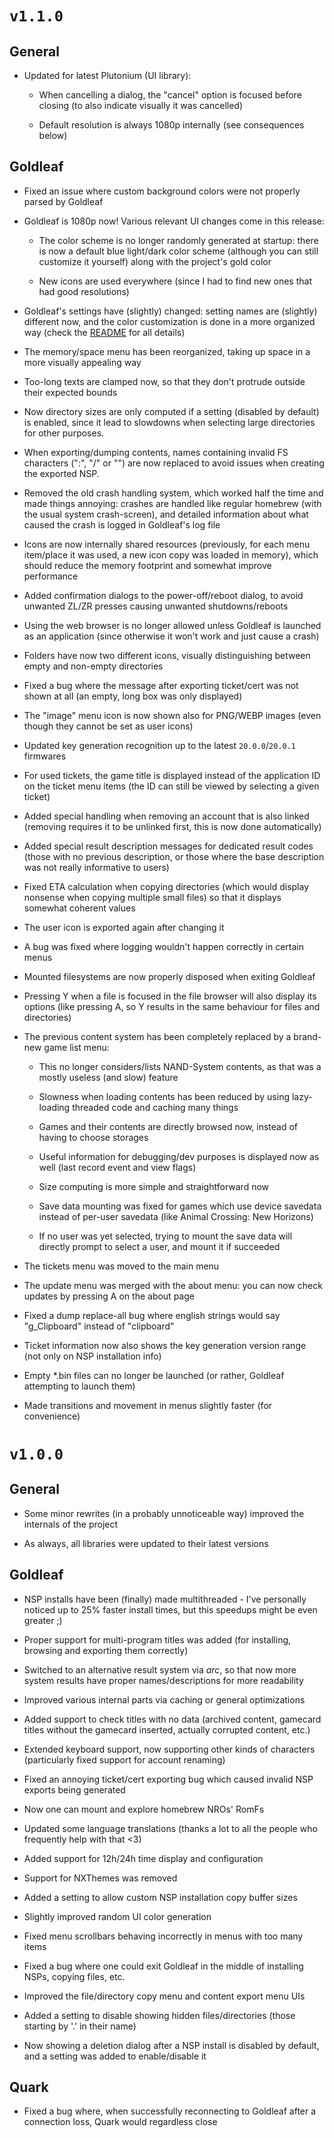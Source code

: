 # `v1.1.0`

## General

- Updated for latest Plutonium (UI library):

  - When cancelling a dialog, the "cancel" option is focused before closing (to also indicate visually it was cancelled)

  - Default resolution is always 1080p internally (see consequences below)

## Goldleaf

- Fixed an issue where custom background colors were not properly parsed by Goldleaf

- Goldleaf is 1080p now! Various relevant UI changes come in this release:

  - The color scheme is no longer randomly generated at startup: there is now a default blue light/dark color scheme (although you can still customize it yourself) along with the project's gold color

  - New icons are used everywhere (since I had to find new ones that had good resolutions)

- Goldleaf's settings have (slightly) changed: setting names are (slightly) different now, and the color customization is done in a more organized way (check the [README](README.md) for all details)

- The memory/space menu has been reorganized, taking up space in a more visually appealing way

- Too-long texts are clamped now, so that they don't protrude outside their expected bounds

- Now directory sizes are only computed if a setting (disabled by default) is enabled, since it lead to slowdowns when selecting large directories for other purposes.

- When exporting/dumping contents, names containing invalid FS characters (":", "/" or "\") are now replaced to avoid issues when creating the exported NSP.

- Removed the old crash handling system, which worked half the time and made things annoying: crashes are handled like regular homebrew (with the usual system crash-screen), and detailed information about what caused the crash is logged in Goldleaf's log file

- Icons are now internally shared resources (previously, for each menu item/place it was used, a new icon copy was loaded in memory), which should reduce the memory footprint and somewhat improve performance

- Added confirmation dialogs to the power-off/reboot dialog, to avoid unwanted ZL/ZR presses causing unwanted shutdowns/reboots

- Using the web browser is no longer allowed unless Goldleaf is launched as an application (since otherwise it won't work and just cause a crash)

- Folders have now two different icons, visually distinguishing between empty and non-empty directories

- Fixed a bug where the message after exporting ticket/cert was not shown at all (an empty, long box was only displayed)

- The "image" menu icon is now shown also for PNG/WEBP images (even though they cannot be set as user icons)

- Updated key generation recognition up to the latest `20.0.0`/`20.0.1` firmwares

- For used tickets, the game title is displayed instead of the application ID on the ticket menu items (the ID can still be viewed by selecting a given ticket)

- Added special handling when removing an account that is also linked (removing requires it to be unlinked first, this is now done automatically)

- Added special result description messages for dedicated result codes (those with no previous description, or those where the base description was not really informative to users)

- Fixed ETA calculation when copying directories (which would display nonsense when copying multiple small files) so that it displays somewhat coherent values

- The user icon is exported again after changing it

- A bug was fixed where logging wouldn't happen correctly in certain menus

- Mounted filesystems are now properly disposed when exiting Goldleaf

- Pressing Y when a file is focused in the file browser will also display its options (like pressing A, so Y results in the same behaviour for files and directories)

- The previous content system has been completely replaced by a brand-new game list menu:

  - This no longer considers/lists NAND-System contents, as that was a mostly useless (and slow) feature

  - Slowness when loading contents has been reduced by using lazy-loading threaded code and caching many things

  - Games and their contents are directly browsed now, instead of having to choose storages

  - Useful information for debugging/dev purposes is displayed now as well (last record event and view flags)

  - Size computing is more simple and straightforward now

  - Save data mounting was fixed for games which use device savedata instead of per-user savedata (like Animal Crossing: New Horizons)

  - If no user was yet selected, trying to mount the save data will directly prompt to select a user, and mount it if succeeded

- The tickets menu was moved to the main menu

- The update menu was merged with the about menu: you can now check updates by pressing A on the about page

- Fixed a dump replace-all bug where english strings would say "g_Clipboard" instead of "clipboard"

- Ticket information now also shows the key generation version range (not only on NSP installation info)

- Empty *.bin files can no longer be launched (or rather, Goldleaf attempting to launch them)

- Made transitions and movement in menus slightly faster (for convenience)

# `v1.0.0`

## General

- Some minor rewrites (in a probably unnoticeable way) improved the internals of the project

- As always, all libraries were updated to their latest versions

## Goldleaf

- NSP installs have been (finally) made multithreaded - I've personally noticed up to 25% faster install times, but this speedups might be even greater ;)

- Proper support for multi-program titles was added (for installing, browsing and exporting them correctly)

- Switched to an alternative result system via *arc*, so that now more system results have proper names/descriptions for more readability

- Improved various internal parts via caching or general optimizations

- Added support to check titles with no data (archived content, gamecard titles without the gamecard inserted, actually corrupted content, etc.)

- Extended keyboard support, now supporting other kinds of characters (particularly fixed support for account renaming)

- Fixed an annoying ticket/cert exporting bug which caused invalid NSP exports being generated

- Now one can mount and explore homebrew NROs' RomFs

- Updated some language translations (thanks a lot to all the people who frequently help with that <3)

- Added support for 12h/24h time display and configuration

- Support for NXThemes was removed

- Added a setting to allow custom NSP installation copy buffer sizes

- Slightly improved random UI color generation

- Fixed menu scrollbars behaving incorrectly in menus with too many items

- Fixed a bug where one could exit Goldleaf in the middle of installing NSPs, copying files, etc.

- Improved the file/directory copy menu and content export menu UIs

- Added a setting to disable showing hidden files/directories (those starting by '.' in their name)

- Now showing a deletion dialog after a NSP install is disabled by default, and a setting was added to enable/disable it

## Quark

- Fixed a bug where, when successfully reconnecting to Goldleaf after a connection loss, Quark would regardless close
